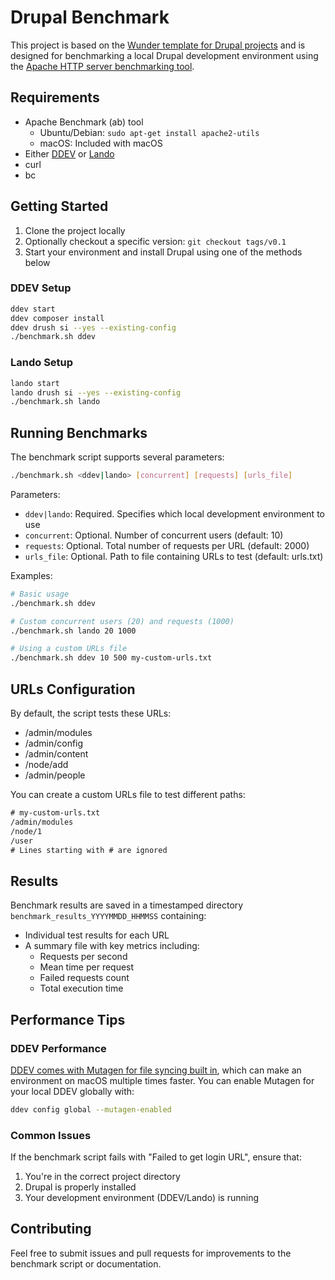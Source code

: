 # Drupal Benchmark

This project is based on the [Wunder template for Drupal projects](https://github.com/wunderio/drupal-project) and is designed for benchmarking a local Drupal development environment using the [Apache HTTP server benchmarking tool](https://httpd.apache.org/docs/2.4/programs/ab.html).

## Requirements

- Apache Benchmark (ab) tool
  - Ubuntu/Debian: `sudo apt-get install apache2-utils`
  - macOS: Included with macOS
- Either [DDEV](https://ddev.com/) or [Lando](https://lando.dev/)
- curl
- bc

## Getting Started

1. Clone the project locally
2. Optionally checkout a specific version: `git checkout tags/v0.1`
3. Start your environment and install Drupal using one of the methods below

### DDEV Setup
```sh
ddev start
ddev composer install
ddev drush si --yes --existing-config
./benchmark.sh ddev
```

### Lando Setup
```sh
lando start
lando drush si --yes --existing-config
./benchmark.sh lando
```

## Running Benchmarks

The benchmark script supports several parameters:

```sh
./benchmark.sh <ddev|lando> [concurrent] [requests] [urls_file]
```

Parameters:
- `ddev|lando`: Required. Specifies which local development environment to use
- `concurrent`: Optional. Number of concurrent users (default: 10)
- `requests`: Optional. Total number of requests per URL (default: 2000)
- `urls_file`: Optional. Path to file containing URLs to test (default: urls.txt)

Examples:
```sh
# Basic usage
./benchmark.sh ddev

# Custom concurrent users (20) and requests (1000)
./benchmark.sh lando 20 1000

# Using a custom URLs file
./benchmark.sh ddev 10 500 my-custom-urls.txt
```

## URLs Configuration

By default, the script tests these URLs:
- /admin/modules
- /admin/config
- /admin/content
- /node/add
- /admin/people

You can create a custom URLs file to test different paths:
```txt
# my-custom-urls.txt
/admin/modules
/node/1
/user
# Lines starting with # are ignored
```

## Results

Benchmark results are saved in a timestamped directory `benchmark_results_YYYYMMDD_HHMMSS` containing:
- Individual test results for each URL
- A summary file with key metrics including:
  - Requests per second
  - Mean time per request
  - Failed requests count
  - Total execution time

## Performance Tips

### DDEV Performance
[DDEV comes with Mutagen for file syncing built in](https://ddev.readthedocs.io/en/latest/users/performance/), which can make an environment on macOS multiple times faster. You can enable Mutagen for your local DDEV globally with:
```sh
ddev config global --mutagen-enabled
```

### Common Issues

If the benchmark script fails with "Failed to get login URL", ensure that:
1. You're in the correct project directory
2. Drupal is properly installed
3. Your development environment (DDEV/Lando) is running

## Contributing

Feel free to submit issues and pull requests for improvements to the benchmark script or documentation.
